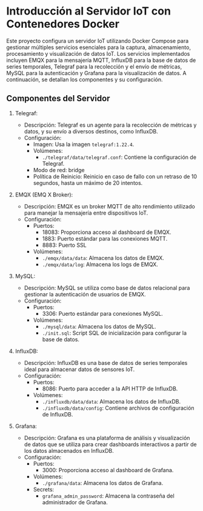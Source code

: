 # Introducción al Servidor IoT con Contenedores Docker
Este proyecto configura un servidor IoT utilizando Docker Compose para gestionar múltiples servicios esenciales para la captura, almacenamiento, procesamiento y visualización de datos IoT. Los servicios implementados incluyen EMQX para la mensajería MQTT, InfluxDB para la base de datos de series temporales, Telegraf para la recolección y el envío de métricas, MySQL para la autenticación y Grafana para la visualización de datos. A continuación, se detallan los componentes y su configuración.

## Componentes del Servidor
1. Telegraf:
    - Descripción: Telegraf es un agente para la recolección de métricas y datos, y su envío a diversos destinos, como InfluxDB.
    - Configuración:
        - Imagen: Usa la imagen `telegraf:1.22.4`.
        - Volúmenes:
            - `./telegraf/data/telegraf.conf`: Contiene la configuración de Telegraf.
        - Modo de red: bridge
        - Política de Reinicio: Reinicio en caso de fallo con un retraso de 10 segundos, hasta un máximo de 20 intentos.

2. EMQX (EMQ X Broker):
    - Descripción: EMQX es un broker MQTT de alto rendimiento utilizado para manejar la mensajería entre dispositivos IoT.
    - Configuración:
        - Puertos:
            - 18083: Proporciona acceso al dashboard de EMQX.
            - 1883: Puerto estándar para las conexiones MQTT.
            - 8883: Puerto SSL
        - Volúmenes:
            - `./emqx/data/data`: Almacena los datos de EMQX.
            - `./emqx/data/log`: Almacena los logs de EMQX.

3. MySQL:
    - Descripción: MySQL se utiliza como base de datos relacional para gestionar la autenticación de usuarios de EMQX.
    - Configuración:
        - Puertos:
            - 3306: Puerto estándar para conexiones MySQL.
        - Volúmenes:
            - `./mysql/data`: Almacena los datos de MySQL.
            - `./init.sql`: Script SQL de inicialización para configurar la base de datos.

4. InfluxDB:
    - Descripción: InfluxDB es una base de datos de series temporales ideal para almacenar datos de sensores IoT.
    - Configuración:
        - Puertos:
            - 8086: Puerto para acceder a la API HTTP de InfluxDB.
        - Volúmenes:
            - `./influxdb/data/data`: Almacena los datos de InfluxDB.
            - `./influxdb/data/config`: Contiene archivos de configuración de InfluxDB.

5. Grafana:
    - Descripción: Grafana es una plataforma de análisis y visualización de datos que se utiliza para crear dashboards interactivos a partir de los datos almacenados en InfluxDB.
    - Configuración:
        - Puertos:
            - 3000: Proporciona acceso al dashboard de Grafana.
        - Volúmenes:
            - `./grafana/data`: Almacena los datos de Grafana.
        - Secrets:
            - `grafana_admin_password`: Almacena la contraseña del administrador de Grafana.

